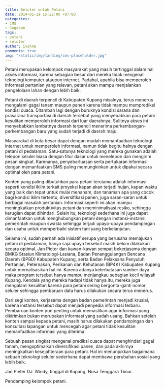 ```yaml
---
title: Seluler untuk Petani
date: 2014-01-19 15:22:00 +07:00
categories:
- CMS
- Gagasan
tags:
- petani
- seluler
author: ivonne
comments: true
img: "/static/img/landing/cms-placeholder.jpg"
---
```


Petani merupakan kelompok masyarakat yang masih tertinggal dalam hal akses informasi, karena sebagian besar dari mereka tidak mengenal teknologi komputer ataupun internet. Padahal, apabila bisa memperoleh informasi pertanian yang relevan, petani akan mampu menjalankan pengelolaan lahan dengan lebih baik.

Petani di daerah terpencil di Kabupaten Kupang misalnya, terus menerus mengalami gagal tanam maupun panen karena tidak mampu memprediksi kondisi cuaca. Ditambah lagi dengan buruknya kondisi sarana dan prasarana transportasi di daerah tersebut yang menyebabkan para petani kesulitan memperoleh informasi dari luar daerahnya. Sulitnya akses ini menyebabkan lambatnya daerah terpencil menerima perkembangan-perkembangan baru yang sudah terjadi di daerah maju.

Masyarakat di kota besar dapat dengan mudah memanfaatkan teknologi internet untuk memperoleh informasi, namun tidak begitu halnya dengan petani di pedalaman. Satu-satunya teknologi yang mereka gunakan adalah telepon seluler biasa dengan fitur dasar untuk menelepon dan mengirim pesan singkat. Karenanya, penyebarluasan serta pertukaran informasi dengan memanfaatkan SMS paling memungkinkan untuk dipakai secara optimal oleh para petani.

Konten yang paling dibutuhkan para petani terutama adalah informasi seperti kondisi iklim terkait proyeksi kapan akan terjadi hujan, kapan waktu yang baik dan tepat untuk mulai menanam, dan tanaman apa yang cocok bagi kondisi iklim tertentu, diversifikasi panen, juga saran-saran untuk berbagai masalah pertanian. Informasi seperti ini akan mampu meningkatkan produktivitas petani dan meminimalisasi resiko, sehingga kerugian dapat dihindari. Selain itu, teknologi sederhana ini juga dapat dimanfaatkan untuk menghubungkan petani dengan instansi-instansi pemerintah maupun swasta sehingga terjadi upaya-upaya pendampingan dan usaha untuk memperbaiki sistem tani yang berkelanjutan.

Selama ini, sudah pernah ada inisiatif serupa yang berusaha memajukan petani di pedalaman, hanya saja upaya tersebut masih belum dilakukan secara optimal. Jan Pieter dan kawan-kawan sempat bekerjasama dengan BMKG Stasiun Klimatologi-Lasiana, Badan Penanggulangan Bencana Daerah (BPBD) Kabupaten Kupang, serta  Badan Pelaksana Penyuluh Pertanian, Peternakan, Perikanan dan Kehutanan (BP4K) Kabupaten Kupang untuk merealisasikan hal ini. Karena adanya keterbatasan sumber daya maka program tersebut hanya mampu menjangkau sebagian kecil wilayah Kupang. Kendala yang mereka hadapi tidak hanya itu, mereka juga mengalami kesulitan karena para petani sering bergonta-ganti nomor seluler sehingga pembaruan data harus dilakukan secara terus menerus.

Dari segi konten, kerjasama dengan badan pemerintah menjadi krusial, karena instansi tersebut dapat menjadi penyedia informasi terbaru. Pembaruan konten pun penting untuk memastikan agar informasi yang dikirimkan bukan merupakan informasi yang sudah usang. Bahkan setelah konten sampai kepada petani, masih harus dilakukan pendampingan dan konsultasi lapangan untuk mencegah agar petani tidak kesulitan memanfaatkan informasi yang diterima.

Sebuah pesan singkat mengenai prediksi cuaca dapat menghindari gagal tanam, mengoptimalkan diversifikasi panen, dan pada akhirnya meningkatkan kesejahteraan para petani. Hal ini menunjukkan bagaimana sebuah teknologi seluler sederhana dapat membawa perubahan sosial yang lebih baik.

Jan Pieter DJ. Windy, tinggal di Kupang, Nusa Tenggara Timur.

Pendamping kelompok petani.